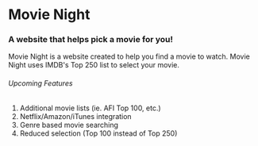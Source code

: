 # Movie Night

### A website that helps pick a movie for you!

Movie Night is a website created to help you find a movie to watch. Movie Night uses IMDB's Top 250 list to select your movie.

###### Upcoming Features
1. Additional movie lists (ie. AFI Top 100, etc.)
2. Netflix/Amazon/iTunes integration
3. Genre based movie searching
4. Reduced selection (Top 100 instead of Top 250)